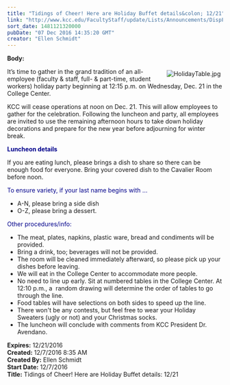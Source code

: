 ```yaml
---
title: "​Tidings of Cheer! Here are Holiday Buffet details&colon; 12/21"
link: "http://www.kcc.edu/FacultyStaff/update/Lists/Announcements/DispForm.aspx?ID=2344"
sort_date: 1481121320000
pubDate: "07 Dec 2016 14:35:20 GMT"
creator: "Ellen Schmidt"
---
```


<div><b>Body:</b> <div class="ExternalClassF639EC873573408AB664362AF3B6AD59"><p><img alt="HolidayTable.jpg" src="/FacultyStaff/update/Documents/HolidayTable.jpg" style="vertical-align:auto;float:right;margin:5px" />It’s time to gather in the grand tradition of an all-employee (faculty &amp; staff, full- &amp; part-time, student workers) holiday party beginning at 12:15 p.m. on Wednesday, Dec. 21 in the College Center.</p>
<p>KCC will cease operations at noon on Dec. 21. This will allow employees to gather for the celebration. Following the luncheon and party, all employees are invited to use the remaining afternoon hours to take down holiday decorations and prepare for the new year before adjourning for winter break. </p>
<p style="color:darkblue"><strong>Luncheon details</strong></p>
<p>If you are eating lunch, please brings a dish to share so there can be enough food for everyone. Bring your covered dish to the Cavalier Room before noon. </p>
<p style="color:darkblue">To ensure variety, if your last name begins with ...</p>
<ul><li>A-N, please bring a side dish</li>
<li>O-Z, please bring a dessert.</li></ul>
<p style="color:darkblue">Other procedures/info:</p>
<ul><li>The meat, plates, napkins, plastic ware, bread and condiments will be provided.</li>
<li>Bring a drink, too; beverages will not be provided.</li>
<li>The room will be cleaned immediately afterward, so please pick up your dishes before leaving.</li>
<li>We will eat in the College Center to accommodate more people. </li>
<li>No need to line up early. Sit at numbered tables in the College Center. At 12:10 p.m., a  random drawing will determine the order of tables to go through the line.</li>
<li>Food tables will have selections on both sides to speed up the line.</li>
<li>There won't be any contests, but feel free to wear your Holiday Sweaters (ugly or not) and your Christmas socks. </li>
<li>The luncheon will conclude with comments from KCC President Dr. Avendano.</li></ul></div></div>
<div><b>Expires:</b> 12/21/2016</div>
<div><b>Created:</b> 12/7/2016 8:35 AM</div>
<div><b>Created By:</b> Ellen Schmidt</div>
<div><b>Start Date:</b> 12/7/2016</div>
<div><b>Title:</b> ​Tidings of Cheer! Here are Holiday Buffet details: 12/21</div>
